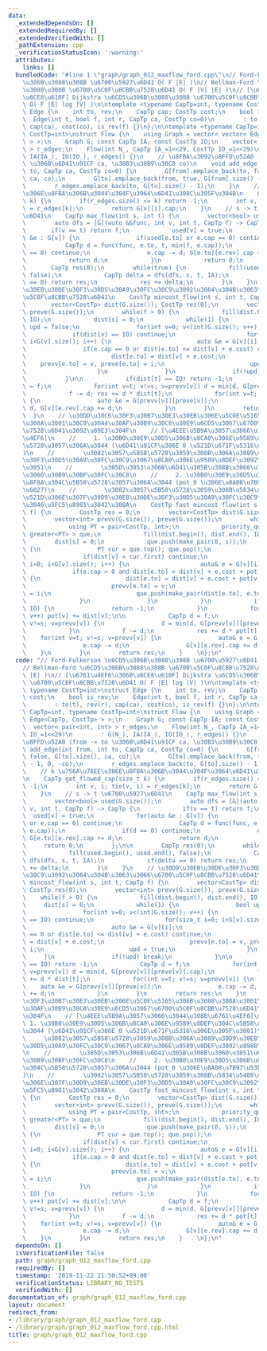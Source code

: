 ```yaml
---
data:
  _extendedDependsOn: []
  _extendedRequiredBy: []
  _extendedVerifiedWith: []
  _pathExtension: cpp
  _verificationStatusIcon: ':warning:'
  attributes:
    links: []
  bundledCode: "#line 1 \"graph/graph_012_maxflow_ford.cpp\"\n// Ford-Fulkerson \u6CD5\
    \u306B\u3088\u308B \u6700\u5927\u6D41 O( F |E| )\n// Bellman-Ford \u6CD5\u306B\
    \u3088\u308B \u6700\u5C0F\u8CBB\u7528\u6D41 O( F |V| |E| )\n// [\u6761\u4EF6\u306B\
    \u6CE8\u610F] Dijkstra \u6CD5\u306B\u3088\u308B \u6700\u5C0F\u8CBB\u7528\u6D41\
    \ O( F |E| log |V| )\n\ntemplate <typename CapTp=int, typename CostTp=int>\nstruct\
    \ Edge {\n    int to, rev;\n    CapTp cap; CostTp cost;\n    bool is_rev;\n  \
    \  Edge(int t, bool f, int r, CapTp ca, CostTp co=0)\n        : to(t), rev(r),\
    \ cap(ca), cost(co), is_rev(f) {}\n};\n\ntemplate <typename CapTp=int, typename\
    \ CostTp=int>\nstruct Flow {\n    using Graph = vector< vector< Edge<CapTp, CostTp>\
    \ > >;\n    Graph G; const CapTp IA; const CostTp IO;\n    vector< pair<int, int>\
    \ > r_edges;\n    Flow(int N_, CapTp IA_=1<<29, CostTp IO_=1<<29)\n        : G(N_),\
    \ IA(IA_), IO(IO_), r_edges() {}\n    // \u8FBA\u3092\u8FFD\u52A0 (from -> to\
    \ \u306B\u6D41\u91CF ca, \u30B3\u30B9\u30C8 co)\n    void add_edge(int from, int\
    \ to, CapTp ca, CostTp co=0) {\n        G[from].emplace_back(to, false, G[to].size(),\
    \ ca, co);\n        G[to].emplace_back(from, true, G[from].size() - 1, 0, -co);\n\
    \        r_edges.emplace_back(to, G[to].size() - 1);\n    }\n    // k \u756A\u76EE\
    \u306E\u8FBA\u306B\u3044\u304F\u3064\u6D41\u308C\u305F\u304B\n    CapTp get_flowed_cap(size_t\
    \ k) {\n        if(r_edges.size() <= k) return -1;\n        int v, i; tie(v, i)\
    \ = r_edges[k];\n        return G[v][i].cap;\n    }\n    // s -> t \u6700\u5927\
    \u6D41\n    CapTp max_flow(int s, int t) {\n        vector<bool> used(G.size());\n\
    \        auto dfs = [&](auto &&func, int v, int t, CapTp f) -> CapTp {\n     \
    \       if(v == t) return f;\n            used[v] = true;\n            for(auto\
    \ &e : G[v]) {\n                if(used[e.to] or e.cap == 0) continue;\n     \
    \           CapTp d = func(func, e.to, t, min(f, e.cap));\n                if(d\
    \ == 0) continue;\n                e.cap -= d; G[e.to][e.rev].cap += d;\n    \
    \            return d;\n            }\n            return 0;\n        };\n\n \
    \       CapTp res(0);\n        while(true) {\n            fill(used.begin(), used.end(),\
    \ false);\n            CapTp delta = dfs(dfs, s, t, IA);\n            if(delta\
    \ == 0) return res;\n            res += delta;\n        }\n    }\n    // \u30D9\
    \u30EB\u30DE\u30F3\u30D5\u30A9\u30FC\u30C9\u3092\u3064\u304B\u3063\u3066\u6700\
    \u5C0F\u8CBB\u7528\u6D41\n    CostTp mincost_flow(int s, int t, CapTp f) {\n \
    \       vector<CostTp> dist(G.size()); CostTp res(0);\n        vector<int> prevv(G.size()),\
    \ preve(G.size());\n        while(f > 0) {\n            fill(dist.begin(), dist.end(),\
    \ IO);\n            dist[s] = 0;\n            while(1) {\n                bool\
    \ upd = false;\n                for(int v=0; v<(int)G.size(); v++) {\n       \
    \             if(dist[v] == IO) continue;\n                    for(size_t i=0;\
    \ i<G[v].size(); i++) {\n                        auto &e = G[v][i];\n        \
    \                if(e.cap == 0 or dist[e.to] <= dist[v] + e.cost) continue;\n\
    \                        dist[e.to] = dist[v] + e.cost;\n                    \
    \    prevv[e.to] = v, preve[e.to] = i;\n                        upd = true;\n\
    \                    }\n                }\n                if(!upd) break;\n \
    \           }\n\n            if(dist[t] == IO) return -1;\n            CapTp d\
    \ = f;\n            for(int v=t; v!=s; v=prevv[v]) d = min(d, G[prevv[v]][preve[v]].cap);\n\
    \            f -= d; res += d * dist[t];\n            for(int v=t; v!=s; v=prevv[v])\
    \ {\n                auto &e = G[prevv[v]][preve[v]];\n                e.cap -=\
    \ d, G[v][e.rev].cap += d;\n            }\n        }\n        return res;\n  \
    \  }\n    // \u30DD\u30C6\u30F3\u30B7\u30E3\u30EB\u306E\u5C0E\u5165\u306B\u3088\
    \u308A\u3001\u30C0\u30A4\u30AF\u30B9\u30C8\u30E9\u6CD5\u3067\u6700\u5C0F\u8CBB\
    \u7528\u6D41\u3092\u89E3\u304F\n    // [\u4EEE\u5B9A\u3057\u3066\u3044\u308B\u6761\
    \u4EF6]\n    //     1. \u30B0\u30E9\u30D5\u306B\u8CA0\u306E\u9589\u8DEF\u304C\u5B58\
    \u5728\u3057\u306A\u3044 (\u6D41\u91CF\u306E 0 \u521D\u671F\u5316\u306E\u305F\u3081\
    )\n    //        \u3082\u3057\u5B58\u5728\u3059\u308B\u306A\u3089\u30D9\u30EB\u30DE\
    \u30F3\u30D5\u30A9\u30FC\u30C9\u3067\u8CA0\u306E\u9589\u8DEF\u3092\u898B\u3064\
    \u3051\n    //        \u305D\u3053\u306B\u6D41\u305B\u308B\u3060\u3051\u6D41\u3057\
    \u3066\u30B9\u30BF\u30FC\u30C8\n    //     2. \u30B0\u30E9\u30D5\u306B\u8CA0\u306E\
    \u8FBA\u304C\u5B58\u5728\u3057\u306A\u3044 (pot_0 \u306E\u8A08\u7B97\u53EF\u80FD\
    \u6027)\n    //        \u3082\u3057\u5B58\u5728\u3059\u308B\u5834\u5408\u306F\u6700\
    \u521D\u306E\u307F\u30D9\u30EB\u30DE\u30F3\u30D5\u30A9\u30FC\u30C9\u3092\u4F7F\
    \u3046\u5FC5\u8981\u3042\u308A\n    CostTp fast_mincost_flow(int s, int t, CapTp\
    \ f) {\n        CostTp res = 0;\n        vector<CostTp> dist(G.size()), pot(G.size());\n\
    \        vector<int> prevv(G.size()), preve(G.size());\n        while(f > 0) {\n\
    \            using PT = pair<CostTp, int>;\n            priority_queue< PT, vector<PT>,\
    \ greater<PT> > que;\n            fill(dist.begin(), dist.end(), IO);\n\n    \
    \        dist[s] = 0;\n            que.push(make_pair(0, s));\n            while(!que.empty())\
    \ {\n                PT cur = que.top(); que.pop();\n                int v = cur.second;\n\
    \                if(dist[v] < cur.first) continue;\n                for(size_t\
    \ i=0; i<G[v].size(); i++) {\n                    auto& e = G[v][i];\n       \
    \             if(e.cap > 0 and dist[e.to] > dist[v] + e.cost + pot[v] - pot[e.to])\
    \ {\n                        dist[e.to] = dist[v] + e.cost + pot[v] - pot[e.to];\n\
    \                        prevv[e.to] = v;\n                        preve[e.to]\
    \ = i;\n                        que.push(make_pair(dist[e.to], e.to));\n     \
    \               }\n                }\n            }\n            if(dist[t] ==\
    \ IO) {\n                return -1;\n            }\n            for(int v=0; v<(int)G.size();\
    \ v++) pot[v] += dist[v];\n\n            CapTp d = f;\n            for(int v=t;\
    \ v!=s; v=prevv[v]) {\n                d = min(d, G[prevv[v]][preve[v]].cap);\n\
    \            }\n            f -= d;\n            res += d * pot[t];\n        \
    \    for(int v=t; v!=s; v=prevv[v]) {\n                auto& e = G[prevv[v]][preve[v]];\n\
    \                e.cap -= d;\n                G[v][e.rev].cap += d;\n        \
    \    }\n        }\n        return res;\n    }    \n};\n"
  code: "// Ford-Fulkerson \u6CD5\u306B\u3088\u308B \u6700\u5927\u6D41 O( F |E| )\n\
    // Bellman-Ford \u6CD5\u306B\u3088\u308B \u6700\u5C0F\u8CBB\u7528\u6D41 O( F |V|\
    \ |E| )\n// [\u6761\u4EF6\u306B\u6CE8\u610F] Dijkstra \u6CD5\u306B\u3088\u308B\
    \ \u6700\u5C0F\u8CBB\u7528\u6D41 O( F |E| log |V| )\n\ntemplate <typename CapTp=int,\
    \ typename CostTp=int>\nstruct Edge {\n    int to, rev;\n    CapTp cap; CostTp\
    \ cost;\n    bool is_rev;\n    Edge(int t, bool f, int r, CapTp ca, CostTp co=0)\n\
    \        : to(t), rev(r), cap(ca), cost(co), is_rev(f) {}\n};\n\ntemplate <typename\
    \ CapTp=int, typename CostTp=int>\nstruct Flow {\n    using Graph = vector< vector<\
    \ Edge<CapTp, CostTp> > >;\n    Graph G; const CapTp IA; const CostTp IO;\n  \
    \  vector< pair<int, int> > r_edges;\n    Flow(int N_, CapTp IA_=1<<29, CostTp\
    \ IO_=1<<29)\n        : G(N_), IA(IA_), IO(IO_), r_edges() {}\n    // \u8FBA\u3092\
    \u8FFD\u52A0 (from -> to \u306B\u6D41\u91CF ca, \u30B3\u30B9\u30C8 co)\n    void\
    \ add_edge(int from, int to, CapTp ca, CostTp co=0) {\n        G[from].emplace_back(to,\
    \ false, G[to].size(), ca, co);\n        G[to].emplace_back(from, true, G[from].size()\
    \ - 1, 0, -co);\n        r_edges.emplace_back(to, G[to].size() - 1);\n    }\n\
    \    // k \u756A\u76EE\u306E\u8FBA\u306B\u3044\u304F\u3064\u6D41\u308C\u305F\u304B\
    \n    CapTp get_flowed_cap(size_t k) {\n        if(r_edges.size() <= k) return\
    \ -1;\n        int v, i; tie(v, i) = r_edges[k];\n        return G[v][i].cap;\n\
    \    }\n    // s -> t \u6700\u5927\u6D41\n    CapTp max_flow(int s, int t) {\n\
    \        vector<bool> used(G.size());\n        auto dfs = [&](auto &&func, int\
    \ v, int t, CapTp f) -> CapTp {\n            if(v == t) return f;\n          \
    \  used[v] = true;\n            for(auto &e : G[v]) {\n                if(used[e.to]\
    \ or e.cap == 0) continue;\n                CapTp d = func(func, e.to, t, min(f,\
    \ e.cap));\n                if(d == 0) continue;\n                e.cap -= d;\
    \ G[e.to][e.rev].cap += d;\n                return d;\n            }\n       \
    \     return 0;\n        };\n\n        CapTp res(0);\n        while(true) {\n\
    \            fill(used.begin(), used.end(), false);\n            CapTp delta =\
    \ dfs(dfs, s, t, IA);\n            if(delta == 0) return res;\n            res\
    \ += delta;\n        }\n    }\n    // \u30D9\u30EB\u30DE\u30F3\u30D5\u30A9\u30FC\
    \u30C9\u3092\u3064\u304B\u3063\u3066\u6700\u5C0F\u8CBB\u7528\u6D41\n    CostTp\
    \ mincost_flow(int s, int t, CapTp f) {\n        vector<CostTp> dist(G.size());\
    \ CostTp res(0);\n        vector<int> prevv(G.size()), preve(G.size());\n    \
    \    while(f > 0) {\n            fill(dist.begin(), dist.end(), IO);\n       \
    \     dist[s] = 0;\n            while(1) {\n                bool upd = false;\n\
    \                for(int v=0; v<(int)G.size(); v++) {\n                    if(dist[v]\
    \ == IO) continue;\n                    for(size_t i=0; i<G[v].size(); i++) {\n\
    \                        auto &e = G[v][i];\n                        if(e.cap\
    \ == 0 or dist[e.to] <= dist[v] + e.cost) continue;\n                        dist[e.to]\
    \ = dist[v] + e.cost;\n                        prevv[e.to] = v, preve[e.to] =\
    \ i;\n                        upd = true;\n                    }\n           \
    \     }\n                if(!upd) break;\n            }\n\n            if(dist[t]\
    \ == IO) return -1;\n            CapTp d = f;\n            for(int v=t; v!=s;\
    \ v=prevv[v]) d = min(d, G[prevv[v]][preve[v]].cap);\n            f -= d; res\
    \ += d * dist[t];\n            for(int v=t; v!=s; v=prevv[v]) {\n            \
    \    auto &e = G[prevv[v]][preve[v]];\n                e.cap -= d, G[v][e.rev].cap\
    \ += d;\n            }\n        }\n        return res;\n    }\n    // \u30DD\u30C6\
    \u30F3\u30B7\u30E3\u30EB\u306E\u5C0E\u5165\u306B\u3088\u308A\u3001\u30C0\u30A4\
    \u30AF\u30B9\u30C8\u30E9\u6CD5\u3067\u6700\u5C0F\u8CBB\u7528\u6D41\u3092\u89E3\
    \u304F\n    // [\u4EEE\u5B9A\u3057\u3066\u3044\u308B\u6761\u4EF6]\n    //    \
    \ 1. \u30B0\u30E9\u30D5\u306B\u8CA0\u306E\u9589\u8DEF\u304C\u5B58\u5728\u3057\u306A\
    \u3044 (\u6D41\u91CF\u306E 0 \u521D\u671F\u5316\u306E\u305F\u3081)\n    //   \
    \     \u3082\u3057\u5B58\u5728\u3059\u308B\u306A\u3089\u30D9\u30EB\u30DE\u30F3\
    \u30D5\u30A9\u30FC\u30C9\u3067\u8CA0\u306E\u9589\u8DEF\u3092\u898B\u3064\u3051\
    \n    //        \u305D\u3053\u306B\u6D41\u305B\u308B\u3060\u3051\u6D41\u3057\u3066\
    \u30B9\u30BF\u30FC\u30C8\n    //     2. \u30B0\u30E9\u30D5\u306B\u8CA0\u306E\u8FBA\
    \u304C\u5B58\u5728\u3057\u306A\u3044 (pot_0 \u306E\u8A08\u7B97\u53EF\u80FD\u6027\
    )\n    //        \u3082\u3057\u5B58\u5728\u3059\u308B\u5834\u5408\u306F\u6700\u521D\
    \u306E\u307F\u30D9\u30EB\u30DE\u30F3\u30D5\u30A9\u30FC\u30C9\u3092\u4F7F\u3046\
    \u5FC5\u8981\u3042\u308A\n    CostTp fast_mincost_flow(int s, int t, CapTp f)\
    \ {\n        CostTp res = 0;\n        vector<CostTp> dist(G.size()), pot(G.size());\n\
    \        vector<int> prevv(G.size()), preve(G.size());\n        while(f > 0) {\n\
    \            using PT = pair<CostTp, int>;\n            priority_queue< PT, vector<PT>,\
    \ greater<PT> > que;\n            fill(dist.begin(), dist.end(), IO);\n\n    \
    \        dist[s] = 0;\n            que.push(make_pair(0, s));\n            while(!que.empty())\
    \ {\n                PT cur = que.top(); que.pop();\n                int v = cur.second;\n\
    \                if(dist[v] < cur.first) continue;\n                for(size_t\
    \ i=0; i<G[v].size(); i++) {\n                    auto& e = G[v][i];\n       \
    \             if(e.cap > 0 and dist[e.to] > dist[v] + e.cost + pot[v] - pot[e.to])\
    \ {\n                        dist[e.to] = dist[v] + e.cost + pot[v] - pot[e.to];\n\
    \                        prevv[e.to] = v;\n                        preve[e.to]\
    \ = i;\n                        que.push(make_pair(dist[e.to], e.to));\n     \
    \               }\n                }\n            }\n            if(dist[t] ==\
    \ IO) {\n                return -1;\n            }\n            for(int v=0; v<(int)G.size();\
    \ v++) pot[v] += dist[v];\n\n            CapTp d = f;\n            for(int v=t;\
    \ v!=s; v=prevv[v]) {\n                d = min(d, G[prevv[v]][preve[v]].cap);\n\
    \            }\n            f -= d;\n            res += d * pot[t];\n        \
    \    for(int v=t; v!=s; v=prevv[v]) {\n                auto& e = G[prevv[v]][preve[v]];\n\
    \                e.cap -= d;\n                G[v][e.rev].cap += d;\n        \
    \    }\n        }\n        return res;\n    }    \n};\n"
  dependsOn: []
  isVerificationFile: false
  path: graph/graph_012_maxflow_ford.cpp
  requiredBy: []
  timestamp: '2019-11-22 21:50:52+09:00'
  verificationStatus: LIBRARY_NO_TESTS
  verifiedWith: []
documentation_of: graph/graph_012_maxflow_ford.cpp
layout: document
redirect_from:
- /library/graph/graph_012_maxflow_ford.cpp
- /library/graph/graph_012_maxflow_ford.cpp.html
title: graph/graph_012_maxflow_ford.cpp
---
```

